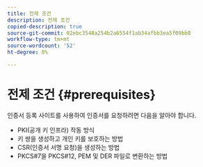 ```yaml
---
title: 전제 조건
description: 전제 조건
copied-description: true
source-git-commit: 02ebc3548a254b2a6554f1ab34afbb3ea5f09bb8
workflow-type: tm+mt
source-wordcount: '52'
ht-degree: 0%

---
```


# 전제 조건 {#prerequisites}

인증서 등록 사이트를 사용하여 인증서를 요청하려면 다음을 알아야 합니다.

* PKI(공개 키 인프라) 작동 방식
* 키 쌍을 생성하고 개인 키를 보호하는 방법
* CSR(인증서 서명 요청)을 생성하는 방법
* PKCS#7을 PKCS#12, PEM 및 DER 파일로 변환하는 방법
